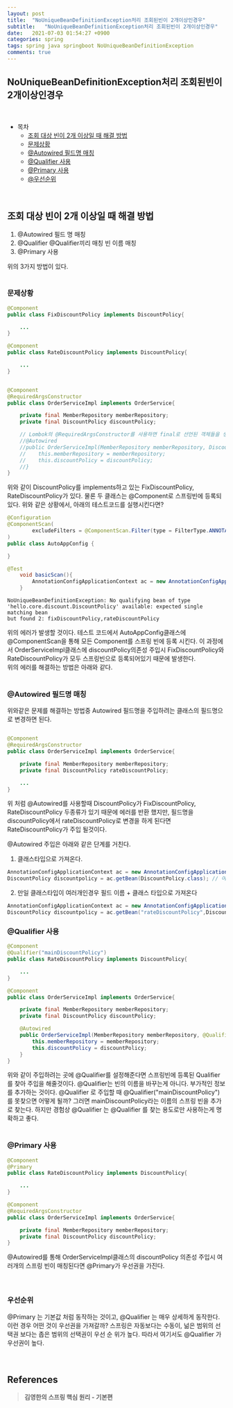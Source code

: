 ```yaml
---
layout: post
title:  "NoUniqueBeanDefinitionException처리 조회된빈이 2개이상인경우"
subtitle:   "NoUniqueBeanDefinitionException처리 조회된빈이 2개이상인경우"
date:   2021-07-03 01:54:27 +0900
categories: spring
tags: spring java springboot NoUniqueBeanDefinitionException
comments: true
---
```


## NoUniqueBeanDefinitionException처리 조회된빈이 2개이상인경우
<br>

- 목차
	- [조회 대상 빈이 2개 이상일 때 해결 방법](#조회-대상-빈이-2개-이상일-때-해결-방법) 
	- [문제상황](#문제상황)
	- [@Autowired 필드명 매칭](#autowired-필드명-매칭) 
	- [@Qualifier 사용](#qualifier-사용) 
	- [@Primary 사용](#primary-사용) 
	- [@우선순위](#우선순위) 

<br>

## 조회 대상 빈이 2개 이상일 때 해결 방법
1. @Autowired 필드 명 매칭
2. @Qualifier @Qualifier끼리 매칭 빈 이름 매칭
3. @Primary 사용

위의 3가지 방법이 있다.
<br><br>

### 문제상황
```java
@Component
public class FixDiscountPolicy implements DiscountPolicy{

    ...
}
```

```java
@Component
public class RateDiscountPolicy implements DiscountPolicy{

    ...
}
```

```java

@Component
@RequiredArgsConstructor
public class OrderServiceImpl implements OrderService{

    private final MemberRepository memberRepository;
    private final DiscountPolicy discountPolicy;

    // Lombok의 @RequiredArgsConstructor를 사용하면 final로 선언된 객체들을 생성자로 만들어 준다. @RequiredArgsConstructor 애노테이션은 아래 코드와 같다.
    //@Autowired
    //public OrderServiceImpl(MemberRepository memberRepository, DiscountPolicy //discountPolicy) {
    //    this.memberRepository = memberRepository;
    //    this.discountPolicy = discountPolicy;
    //}
}
```

위와 같이 DiscountPolicy를 implements하고 있는 FixDiscountPolicy, RateDiscountPolicy가 있다. 물론 두 클래스는 @Component로 스프링빈에 등록되있다.
위와 같은 상황에서, 아래의 테스트코드를 실행시킨다면?

```java
@Configuration
@ComponentScan(
        excludeFilters = @ComponentScan.Filter(type = FilterType.ANNOTATION, classes = Configuration.class)
)
public class AutoAppConfig {

}
```
```java
@Test
    void basicScan(){
        AnnotationConfigApplicationContext ac = new AnnotationConfigApplicationContext(AutoAppConfig.class);
    }
```

```
NoUniqueBeanDefinitionException: No qualifying bean of type 
'hello.core.discount.DiscountPolicy' available: expected single matching bean 
but found 2: fixDiscountPolicy,rateDiscountPolicy
```
위의 에러가 발생할 것이다. 테스트 코드에서 AutoAppConfig클래스에 @ComponentScan을 통해 모든 Component를 스프링 빈에 등록 시킨다. 이 과정에서 OrderServiceImpl클래스에 discountPolicy의존성 주입시 FixDiscountPolicy와 RateDiscountPolicy가 모두 스프링빈으로 등록되어있기 때문에 발생한다.
<br> 위의 에러를 해결하는 방법은 아래와 같다.
<br><br>

### @Autowired 필드명 매칭
위와같은 문제를 해결하는 방법중 Autowired 필드명을 주입하려는 클래스의 필드명으로 변경하면 된다.

```java

@Component
@RequiredArgsConstructor
public class OrderServiceImpl implements OrderService{

    private final MemberRepository memberRepository;
    private final DiscountPolicy rateDiscountPolicy;

    ...
}
```

위 처럼 @Autowired를 사용할때 DiscountPolicy가 FixDiscountPolicy, RateDiscountPolicy 두종류가 있기 때문에 에러를 반환 했지만, 필드명을 discountPolicy에서 rateDiscountPolicy로 변경을 하게 된다면 RateDiscountPolicy가 주입 될것이다.

@Autowired 주입은 아래와 같은 단계를 거친다.
1. 클래스타입으로 가져온다.<br>
```java
AnnotationConfigApplicationContext ac = new AnnotationConfigApplicationContext(AppConfig.class);
DiscountPolicy discountpolicy = ac.getBean(DiscountPolicy.class); // 여기서 스프링빈에 2개가 등록되어 있어 중복 에러 발생
```
2. 만일 클래스타입이 여러개인경우 필드 이름 + 클래스 타입으로 가져온다<br>
```java
AnnotationConfigApplicationContext ac = new AnnotationConfigApplicationContext(AppConfig.class);
DiscountPolicy discountpolicy = ac.getBean("rateDiscountPolicy",DiscountPolicy.class);  //  정확히 RateDiscountPolicy를 스프링빈에서 찾아서 가져온다
```

### @Qualifier 사용

```java
@Component
@Qualifier("mainDiscountPolicy")
public class RateDiscountPolicy implements DiscountPolicy{

    ...
}
```
```java
@Component
public class OrderServiceImpl implements OrderService{

    private final MemberRepository memberRepository;
    private final DiscountPolicy discountPolicy;

    @Autowired
    public OrderServiceImpl(MemberRepository memberRepository, @Qualifier("mainDiscountPolicy") DiscountPolicy discountPolicy) {
        this.memberRepository = memberRepository;
        this.discountPolicy = discountPolicy;
    }
}
```

위와 같이 주입하려는 곳에 @Qualifier를 설정해준다면 스프링빈에 등록된 Qualifier를 찾아 주입을 해줄것이다. @Qualifier는 빈의 이름을 바꾸는게 아니다. 부가적인 정보를 추가하는 것이다. 
@Qualifier 로 주입할 때 @Qualifier("mainDiscountPolicy") 를 못찾으면 어떻게 될까? 그러면 
mainDiscountPolicy라는 이름의 스프링 빈을 추가로 찾는다. 하지만 경험상 @Qualifier 는
@Qualifier 를 찾는 용도로만 사용하는게 명확하고 좋다.
<br><br>

### @Primary 사용
```java
@Component
@Primary
public class RateDiscountPolicy implements DiscountPolicy{

    ...
}
```
```java
@Component
@RequiredArgsConstructor
public class OrderServiceImpl implements OrderService{

    private final MemberRepository memberRepository;
    private final DiscountPolicy discountPolicy;
}
```

@Autowired를 통해 OrderServiceImpl클래스의 discountPolicy 의존성 주입시 여러개의 스프링 빈이 매칭된다면 @Primary가 우선권을 가진다.
<br><br><br>

### 우선순위
@Primary 는 기본값 처럼 동작하는 것이고, @Qualifier 는 매우 상세하게 동작한다. 이런 경우 어떤 것이
우선권을 가져갈까? 스프링은 자동보다는 수동이, 넒은 범위의 선택권 보다는 좁은 범위의 선택권이 우선 순
위가 높다. 따라서 여기서도 @Qualifier 가 우선권이 높다.
<br><br><br>
## References

> __김영한의 스프링 핵심 원리 - 기본편__